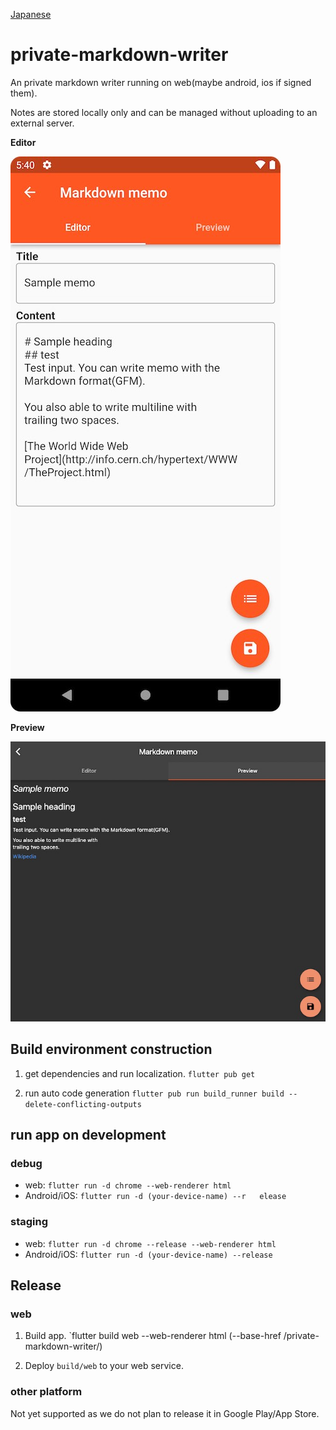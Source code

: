 [Japanese](README_ja.md)

# private-markdown-writer
An private markdown writer running on web(maybe android, ios if signed them).

Notes are stored locally only and can be managed without uploading to an external server.

**Editor**

![Editor](docs/editor_en.jpg)

**Preview**

![Preview](docs/preview_en.jpg)

## Build environment construction
1. get dependencies and run localization.
`flutter pub get`

1. run auto code generation
`flutter pub run build_runner build --delete-conflicting-outputs`

## run app on development
### debug
- web: `flutter run -d chrome --web-renderer html`
- Android/iOS: `flutter run -d (your-device-name) --r   elease`

### staging
- web: `flutter run -d chrome --release --web-renderer html`
- Android/iOS: `flutter run -d (your-device-name) --release`

## Release
### web
1. Build app.
`flutter build web --web-renderer html (--base-href /private-markdown-writer/)

2. Deploy `build/web` to your web service.

### other platform
Not yet supported as we do not plan to release it in Google Play/App Store.
